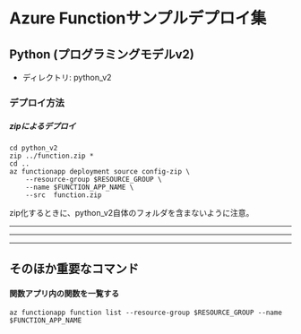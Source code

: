 # Azure Functionサンプルデプロイ集

## Python (プログラミングモデルv2)

* ディレクトリ: python_v2

### デプロイ方法

##### zipによるデプロイ
```shell
cd python_v2
zip ../function.zip *
cd ..
az functionapp deployment source config-zip \
    --resource-group $RESOURCE_GROUP \
    --name $FUNCTION_APP_NAME \
    --src  function.zip
```
zip化するときに、python_v2自体のフォルダを含まないように注意。

----


----


----

## そのほか重要なコマンド

#### 関数アプリ内の関数を一覧する
```shell
az functionapp function list --resource-group $RESOURCE_GROUP --name $FUNCTION_APP_NAME
```
